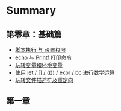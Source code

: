 # Summary

## 第零章：基础篇

* [脚本执行 与 设置权限](README.md)
* [echo 与 Printf 打印命令](echo-yu-printf-da-yin-ming-ling.md)
* [玩转变量和环境变量](wan-zhuan-bian-liang-he-huan-jing-bian-liang.md)
* [使用 let / \[\] / \(\(\)\) / expr / bc 进行数学运算](shi-yong-let-expr-bc-jin-xing-shu-xue-yun-suan.md)
* [玩转文件描述符及重定向](wan-zhuan-wen-jian-miao-shu-fu-ji-zhong-ding-xiang.md)

## 第一章


